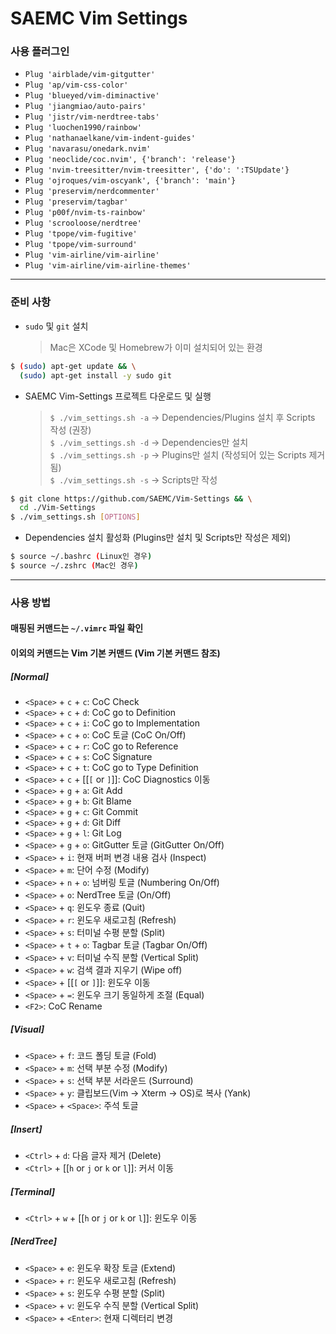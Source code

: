 # SAEMC Vim Settings

### 사용 플러그인

- `Plug 'airblade/vim-gitgutter'`
- `Plug 'ap/vim-css-color'`
- `Plug 'blueyed/vim-diminactive'`
- `Plug 'jiangmiao/auto-pairs'`
- `Plug 'jistr/vim-nerdtree-tabs'`
- `Plug 'luochen1990/rainbow'`
- `Plug 'nathanaelkane/vim-indent-guides'`
- `Plug 'navarasu/onedark.nvim'`
- `Plug 'neoclide/coc.nvim', {'branch': 'release'}`
- `Plug 'nvim-treesitter/nvim-treesitter', {'do': ':TSUpdate'}`
- `Plug 'ojroques/vim-oscyank', {'branch': 'main'}`
- `Plug 'preservim/nerdcommenter'`
- `Plug 'preservim/tagbar'`
- `Plug 'p00f/nvim-ts-rainbow'`
- `Plug 'scrooloose/nerdtree'`
- `Plug 'tpope/vim-fugitive'`
- `Plug 'tpope/vim-surround'`
- `Plug 'vim-airline/vim-airline'`
- `Plug 'vim-airline/vim-airline-themes'`

---

### 준비 사항

- `sudo` 및 `git` 설치
  > Mac은 XCode 및 Homebrew가 이미 설치되어 있는 환경

```bash
$ (sudo) apt-get update && \
  (sudo) apt-get install -y sudo git
```

- SAEMC Vim-Settings 프로젝트 다운로드 및 실행
  > `$ ./vim_settings.sh -a` -> Dependencies/Plugins 설치 후 Scripts 작성 (권장)  
  > `$ ./vim_settings.sh -d` -> Dependencies만 설치  
  > `$ ./vim_settings.sh -p` -> Plugins만 설치 (작성되어 있는 Scripts 제거됨)  
  > `$ ./vim_settings.sh -s` -> Scripts만 작성

```bash
$ git clone https://github.com/SAEMC/Vim-Settings && \
  cd ./Vim-Settings
$ ./vim_settings.sh [OPTIONS]
```

- Dependencies 설치 활성화 (Plugins만 설치 및 Scripts만 작성은 제외)

```bash
$ source ~/.bashrc (Linux인 경우)
$ source ~/.zshrc (Mac인 경우)
```

---

### 사용 방법

#### 매핑된 커맨드는 `~/.vimrc` 파일 확인

#### 이외의 커맨드는 Vim 기본 커맨드 (Vim 기본 커맨드 참조)

##### [Normal]

- `<Space>` + `c` + `c`: CoC Check
- `<Space>` + `c` + `d`: CoC go to Definition
- `<Space>` + `c` + `i`: CoC go to Implementation
- `<Space>` + `c` + `o`: CoC 토글 (CoC On/Off)
- `<Space>` + `c` + `r`: CoC go to Reference
- `<Space>` + `c` + `s`: CoC Signature
- `<Space>` + `c` + `t`: CoC go to Type Definition
- `<Space>` + `c` + [[`[` or `]`]]: CoC Diagnostics 이동
- `<Space>` + `g` + `a`: Git Add
- `<Space>` + `g` + `b`: Git Blame
- `<Space>` + `g` + `c`: Git Commit
- `<Space>` + `g` + `d`: Git Diff
- `<Space>` + `g` + `l`: Git Log
- `<Space>` + `g` + `o`: GitGutter 토글 (GitGutter On/Off)
- `<Space>` + `i`: 현재 버퍼 변경 내용 검사 (Inspect)
- `<Space>` + `m`: 단어 수정 (Modify)
- `<Space>` + `n` + `o`: 넘버링 토글 (Numbering On/Off)
- `<Space>` + `o`: NerdTree 토글 (On/Off)
- `<Space>` + `q`: 윈도우 종료 (Quit)
- `<Space>` + `r`: 윈도우 새로고침 (Refresh)
- `<Space>` + `s`: 터미널 수평 분할 (Split)
- `<Space>` + `t` + `o`: Tagbar 토글 (Tagbar On/Off)
- `<Space>` + `v`: 터미널 수직 분할 (Vertical Split)
- `<Space>` + `w`: 검색 결과 지우기 (Wipe off)
- `<Space>` + [[`[` or `]`]]: 윈도우 이동
- `<Space>` + `=`: 윈도우 크기 동일하게 조절 (Equal)
- `<F2>`: CoC Rename

##### [Visual]

- `<Space>` + `f`: 코드 폴딩 토글 (Fold)
- `<Space>` + `m`: 선택 부분 수정 (Modify)
- `<Space>` + `s`: 선택 부분 서라운드 (Surround)
- `<Space>` + `y`: 클립보드(Vim -> Xterm -> OS)로 복사 (Yank)
- `<Space>` + `<Space>`: 주석 토글

##### [Insert]

- `<Ctrl>` + `d`: 다음 글자 제거 (Delete)
- `<Ctrl>` + [[`h` or `j` or `k` or `l`]]: 커서 이동

##### [Terminal]

- `<Ctrl>` + `w` + [[`h` or `j` or `k` or `l`]]: 윈도우 이동

##### [NerdTree]

- `<Space>` + `e`: 윈도우 확장 토글 (Extend)
- `<Space>` + `r`: 윈도우 새로고침 (Refresh)
- `<Space>` + `s`: 윈도우 수평 분할 (Split)
- `<Space>` + `v`: 윈도우 수직 분할 (Vertical Split)
- `<Space>` + `<Enter>`: 현재 디렉터리 변경
